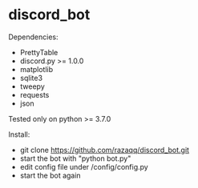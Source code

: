 # discord_bot

Dependencies:
  - PrettyTable
  - discord.py >= 1.0.0
  - matplotlib
  - sqlite3
  - tweepy
  - requests
  - json
  
Tested only on python >= 3.7.0
 
Install:
  - git clone https://github.com/razaqq/discord_bot.git
  - start the bot with "python bot.py"
  - edit config file under /config/config.py
  - start the bot again

